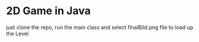 # 2D Game in Java
just clone the repo, run the main class and select finalBild.png file to load up the Level
